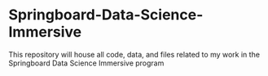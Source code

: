 # Springboard-Data-Science-Immersive
This repository will house all code, data, and files related to my work in the Springboard Data Science Immersive program
